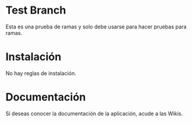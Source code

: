 # Test Branch

Esta es una prueba de ramas y solo debe usarse para hacer pruebas para ramas.

# Instalación

No hay reglas de instalación.

# Documentación

Si deseas conocer la documentación de la aplicación, acude a las Wikis.
